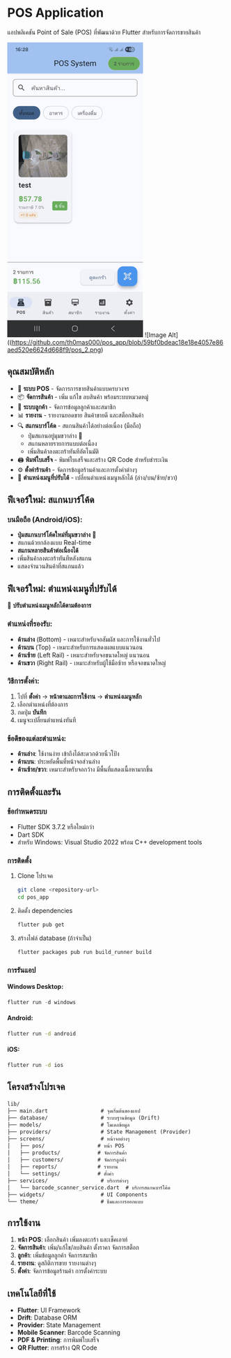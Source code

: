 # POS Application

แอปพลิเคชัน Point of Sale (POS) ที่พัฒนาด้วย Flutter สำหรับการจัดการขายสินค้า

![Image Alt](https://github.com/th0mas000/pos_app/blob/8207a616fbc59bfffff0152e9eb123a47b974106/pos_1.png) ![Image Alt]((https://github.com/th0mas000/pos_app/blob/59bf0bdeac18e18e4057e86aed520e6624d668f9/pos_2.png)

## คุณสมบัติหลัก

- 🛒 **ระบบ POS** - จัดการการขายสินค้าแบบครบวงจร
- 📦 **จัดการสินค้า** - เพิ่ม แก้ไข ลบสินค้า พร้อมระบบหมวดหมู่
- 👥 **ระบบลูกค้า** - จัดการข้อมูลลูกค้าและสมาชิก
- 📊 **รายงาน** - รายงานยอดขาย สินค้าขายดี และสต็อกสินค้า
- 🔍 **สแกนบาร์โค้ด** - สแกนสินค้าได้อย่างต่อเนื่อง (มือถือ) 
  - ปุ่มสแกนอยู่มุมขวาล่าง 🎯
  - สแกนหลายรายการแบบต่อเนื่อง
  - เพิ่มสินค้าลงตะกร้าทันทีอัตโนมัติ
- 🖨️ **พิมพ์ใบเสร็จ** - พิมพ์ใบเสร็จและสร้าง QR Code สำหรับชำระเงิน
- ⚙️ **ตั้งค่าร้านค้า** - จัดการข้อมูลร้านค้าและการตั้งค่าต่างๆ
- 🧭 **ตำแหน่งเมนูที่ปรับได้** - เปลี่ยนตำแหน่งเมนูหลักได้ (ล่าง/บน/ซ้าย/ขวา)

## ฟีเจอร์ใหม่: สแกนบาร์โค้ด

### บนมือถือ (Android/iOS):
- **ปุ่มสแกนบาร์โค้ดใหม่ที่มุมขวาล่าง** 🎯
- สแกนด้วยกล้องแบบ Real-time
- **สแกนหลายสินค้าต่อเนื่องได้**
- เพิ่มสินค้าลงตะกร้าทันทีหลังสแกน
- แสดงจำนวนสินค้าที่สแกนแล้ว

## ฟีเจอร์ใหม่: ตำแหน่งเมนูที่ปรับได้

🧭 **ปรับตำแหน่งเมนูหลักได้ตามต้องการ**

### ตำแหน่งที่รองรับ:
- **ด้านล่าง** (Bottom) - เหมาะสำหรับจอสัมผัส และการใช้งานทั่วไป
- **ด้านบน** (Top) - เหมาะสำหรับการแสดงผลแบบแนวนอน
- **ด้านซ้าย** (Left Rail) - เหมาะสำหรับจอขนาดใหญ่ แนวนอน
- **ด้านขวา** (Right Rail) - เหมาะสำหรับผู้ใช้มือซ้าย หรือจอขนาดใหญ่

### วิธีการตั้งค่า:
1. ไปที่ **ตั้งค่า** → **หน้าตาและการใช้งาน** → **ตำแหน่งเมนูหลัก**
2. เลือกตำแหน่งที่ต้องการ
3. กดปุ่ม **บันทึก**
4. เมนูจะเปลี่ยนตำแหน่งทันที

### ข้อดีของแต่ละตำแหน่ง:
- **ด้านล่าง**: ใช้งานง่าย เข้าถึงได้สะดวกด้วยนิ้วโป้ง
- **ด้านบน**: ประหยัดพื้นที่หน้าจอส่วนล่าง
- **ด้านซ้าย/ขวา**: เหมาะสำหรับจอกว้าง มีพื้นที่แสดงเนื้อหามากขึ้น

## การติดตั้งและรัน

### ข้อกำหนดระบบ
- Flutter SDK 3.7.2 หรือใหม่กว่า
- Dart SDK
- สำหรับ Windows: Visual Studio 2022 พร้อม C++ development tools

### การติดตั้ง
1. Clone โปรเจค
   ```bash
   git clone <repository-url>
   cd pos_app
   ```

2. ติดตั้ง dependencies
   ```bash
   flutter pub get
   ```

3. สร้างไฟล์ database (ถ้าจำเป็น)
   ```bash
   flutter packages pub run build_runner build
   ```

### การรันแอป

#### Windows Desktop:
```powershell
flutter run -d windows
```

#### Android:
```bash
flutter run -d android
```

#### iOS:
```bash
flutter run -d ios
```

## โครงสร้างโปรเจค

```
lib/
├── main.dart                 # จุดเริ่มต้นของแอป
├── database/                 # ระบบฐานข้อมูล (Drift)
├── models/                   # โมเดลข้อมูล
├── providers/                # State Management (Provider)
├── screens/                  # หน้าจอต่างๆ
│   ├── pos/                 # หน้า POS
│   ├── products/            # จัดการสินค้า
│   ├── customers/           # จัดการลูกค้า
│   ├── reports/             # รายงาน
│   └── settings/            # ตั้งค่า
├── services/                 # บริการต่างๆ
│   └── barcode_scanner_service.dart  # บริการสแกนบาร์โค้ด
├── widgets/                  # UI Components
└── theme/                    # ธีมและการออกแบบ
```

## การใช้งาน

1. **หน้า POS**: เลือกสินค้า เพิ่มลงตะกร้า และเช็คเอาท์
2. **จัดการสินค้า**: เพิ่ม/แก้ไข/ลบสินค้า ตั้งราคา จัดการสต็อก
3. **ลูกค้า**: เพิ่มข้อมูลลูกค้า จัดการสมาชิก
4. **รายงาน**: ดูสถิติการขาย รายงานต่างๆ
5. **ตั้งค่า**: จัดการข้อมูลร้านค้า การตั้งค่าระบบ

## เทคโนโลยีที่ใช้

- **Flutter**: UI Framework
- **Drift**: Database ORM
- **Provider**: State Management
- **Mobile Scanner**: Barcode Scanning
- **PDF & Printing**: การพิมพ์ใบเสร็จ
- **QR Flutter**: การสร้าง QR Code

